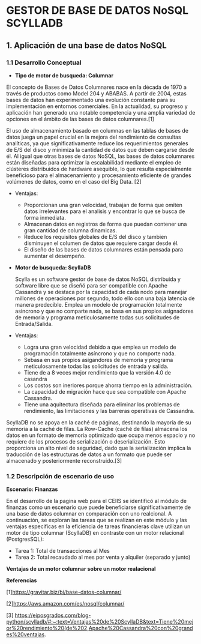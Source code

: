 # GESTOR DE BASE DE DATOS NoSQL SCYLLADB
##  1. Aplicación de una base de datos NoSQL
### 1.1 Desarrollo Conceptual
- **Tipo de motor de busqueda: Columnar**

El concepto de Bases de Datos Columnares nace en la década de 1970 a través de productos como Model 204 y ABABAS. A partir de 2004, estas bases de datos han experimentado una evolución constante para su implementación en entornos comerciales. En la actualidad, su progreso y aplicación han generado una notable competencia y una amplia variedad de opciones en el ámbito de las bases de datos columnares.[1]

El uso de almacenamiento basado en columnas en las tablas de bases de datos juega un papel crucial en la mejora del rendimiento de consultas analíticas, ya que significativamente reduce los requerimientos generales de E/S del disco y minimiza la cantidad de datos que deben cargarse desde él. Al igual que otras bases de datos NoSQL, las bases de datos columnares están diseñadas para optimizar la escalabilidad mediante el empleo de clústeres distribuidos de hardware asequible, lo que resulta especialmente beneficioso para el almacenamiento y procesamiento eficiente de grandes volúmenes de datos, como en el caso del Big Data. [2]
 - Ventajas:
   - Proporcionan una gran velocidad, trabajan de forma que omiten datos irrelevantes para el analisis y encontrar lo que se busca de forma inmediata.
   - Almacenan datos en registros de forma que puedan contener una gran cantidad de columna dinamicas.
   - Reduce los requisitos globales de E/S del disco y tambien disminuyen el columen de datos que requiere cargar desde él.
   - El diseño de las bases de datos columnares están pensada para aumentar el desempeño.
- **Motor de busqueda: ScyllaDB**

  Scylla es un software gestor de base de datos NoSQL distribuida y software libre que se diseñó para ser compatible con Apache Cassandra y se destaca por la capacidad de cada nodo para manejar millones de operaciones por segundo, todo ello con una baja latencia de manera predecible. Emplea un modelo de programación totalmente asíncrono y que no comparte nada, se basa en sus propios asignadores de memoria y programa meticulosamente todas sus solicitudes de Entrada/Salida.

- Ventajas:
  - Logra una gran velocidad debido a que emplea un modelo de programación totalmente asíncrono y que no comporte nada.
  - Sebasa en sus propios asigandores de memoria y programa meticulosamente todas las solicitudes de entrada y salida.
  - Tiene de a 8 veces mejor rendimiento que la versión 4.0 de casandra
  - Los costos son ineriores porque ahorra tiempo en la administración.
  - La capacidad de migración hace que sea compatible con Apache Cassandra.
  - Tiene una aquitectura diseñada para eliminar los problemas de rendimiento, las limitaciones y las barreras operativas de Cassandra.

ScyllaDB no se apoya en la caché de páginas, destinando la mayoría de su memoria a la caché de filas. La Row-Cache (caché de filas) almacena los datos en un formato de memoria optimizado que ocupa menos espacio y no requiere de los procesos de serialización o deserialización. Esto proporciona un alto nivel de seguridad, dado que la serialización implica la traducción de las estructuras de datos a un formato que puede ser almacenado y posteriormente reconstruido.[3]

### 1.2 Descripción de escenario de uso

**Escenario: Finanzas**

En el desarrollo de la pagina web para el CEIIS se identificó al módulo de finanzas como un escenario que puede beneficiarse significativamente de una base de datos columnar en comparación con uno realcional. A continuación, se exploran las tareas que se realizan en este módulo y las ventajas especificas en la eficiencia de tareas financieras clave utilizan un motor de tipo columnar (ScyllaDB) en contraste con un motor relacional (PostgresSQL):
 - Tarea 1: Total de transacciones al Mes
 - Tarea 2: Total recaudado al mes por venta y alquiler (separado y junto)

 **Ventajas de un motor columnar sobre un motor realacional**


  **Referencias**

[1]https://gravitar.biz/bi/base-datos-columnar/

[2]https://aws.amazon.com/es/nosql/columnar/

[3] https://eiposgrados.com/blog-python/scylladb/#:~:text=Ventajas%20de%20ScyllaDB&text=Tiene%20mejor%20rendimiento%20(de%202,Apache%20Cassandra%20con%20grandes%20ventajas.

